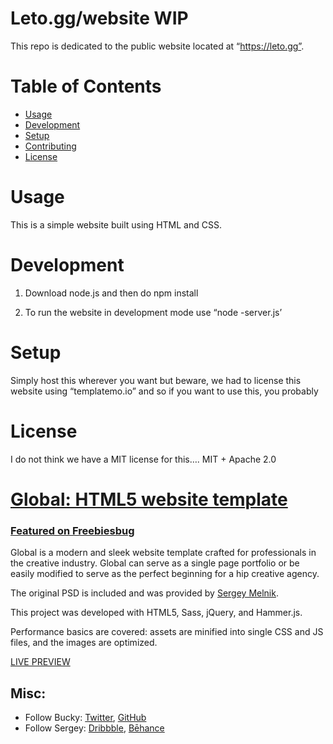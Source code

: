 # Leto.gg/website WIP
This repo is dedicated to the public website located at “https://leto.gg”. 

# Table of Contents
- [Usage](#usage)
- [Development](#development)
- [Setup](#setup)
- [Contributing](#contributing)
- [License](#license)

# Usage

This is a simple website built using HTML and CSS. 

# Development

1. Download node.js and then do npm install

2. To run the website in development mode use “node -server.js’

# Setup

Simply host this wherever you want but beware, we had to license this website using “templatemo.io” and so if you want to use this, you probably
# License
I do not think we have a MIT license for this…. 
MIT + Apache 2.0


# [Global: HTML5 website template](http://buckymaler.com/global)

### [Featured on Freebiesbug](http://freebiesbug.com/psd-freebies/global-futuristic-one-page-portfolio-psd-html/)

Global is a modern and sleek website template crafted for professionals in the creative industry. Global can serve as a single page portfolio or be easily modified to serve as the perfect beginning for a hip creative agency.

The original PSD is included and was provided by [Sergey Melnik](https://www.behance.net/SergeyMelnik).

This project was developed with HTML5, Sass, jQuery, and Hammer.js.

Performance basics are covered: assets are minified into single CSS and JS files, and the images are optimized.

[LIVE PREVIEW](http://buckymaler.com/global)

## Misc:

* Follow Bucky: [Twitter](https://twitter.com/BuckyMaler), [GitHub](https://github.com/BuckyMaler)
* Follow Sergey: [Dribbble](https://dribbble.com/sergeymelnik), [Bēhance](https://www.behance.net/SergeyMelnik)
